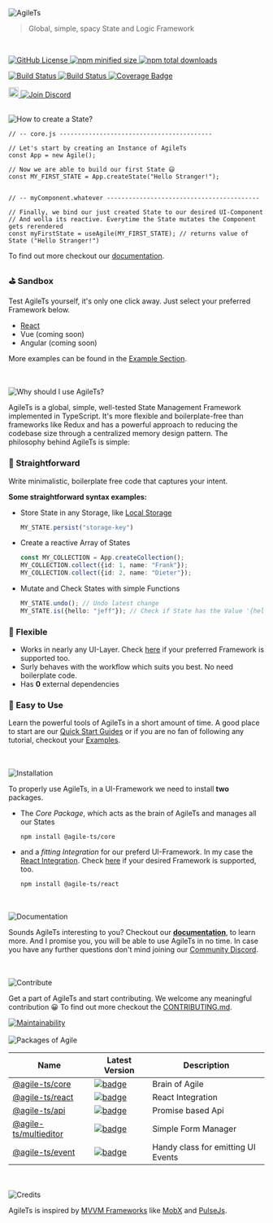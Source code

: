 <img src="https://raw.githubusercontent.com/agile-ts/agile/master/static/header_background.png" alt="AgileTs">
 
 > Global, simple, spacy State and Logic Framework
 
 <br />
  
<p align="left">
 <a href="https://github.com/agile-ts/agile">
   <img src="https://img.shields.io/github/license/agile-ts/agile.svg?label=license&style=flat&colorA=293140&colorB=4a4872" alt="GitHub License"/>
 </a>
 <a href="https://npm.im/@agile-ts/core">
   <img src="https://img.shields.io/bundlephobia/min/@agile-ts/core.svg?label=bundle%20size&style=flat&colorA=293140&colorB=4a4872" alt="npm minified size"/>
 </a>
 <a href="https://npm.im/@agile-ts/core">
   <img src="https://img.shields.io/npm/dt/@agile-ts/core.svg?label=downloads&style=flat&colorA=293140&colorB=4a4872" alt="npm total downloads"/>
 </a>
</p>

<p align="left">
 <a href="https://github.com/agile-ts/agile/actions?query=workflow%3ARelease">
   <img src="https://github.com/agile-ts/agile/workflows/Release/badge.svg" alt="Build Status"/>
 </a>
 <a href="https://github.com/agile-ts/agile/actions?query=workflow%3A%22Test+All+Packages%22">
   <img src="https://github.com/agile-ts/agile/workflows/Test%20All%20Packages/badge.svg" alt="Build Status"/>
 </a>
 <a href="https://coveralls.io/github/agile-ts/agile?branch=master">
   <img src="https://coveralls.io/repos/github/agile-ts/agile/badge.svg?branch=master" alt="Coverage Badge"/>
 </a>
</p>

<p align="left">
 <a href="https://twitter.com/intent/tweet?text=I%20just%20discovered%20AgileTs%3B%20a%20global%2C%20spacy%20and%20overall%20easy%20to%20use%20State%20Manager.%0A%60%60%60ts%0Aconst%20MY_STATE%20%3D%20App.createState(%22Hello%20stranger%22)%3B%0AMY_STATE.set(%22Hello%20friend%22)%3B%0A%60%60%60%0Ahttps%3A%2F%2Fgithub.com%2Fagile-ts%2Fagile%2F%20%0A%0A%40AgileFramework%20%0A%23agilets%20%23statemanagement%20%23webdev%20"><img src="http://randojs.com/images/tweetShield.svg" alt="Tweet" height="20"/>
 </a>
 <a href="https://discord.gg/T9GzreAwPH">
   <img src="https://img.shields.io/discord/795291052897992724.svg?label=&logo=discord&logoColor=ffffff&color=7389D8&labelColor=6A7EC2" alt="Join Discord"/>
 </a>
</p> 

<br />
<img src="https://raw.githubusercontent.com/agile-ts/agile/master/static/how_to_create_state_header.png" alt="How to create a State?"/>

```tsx
// -- core.js ------------------------------------------

// Let's start by creating an Instance of AgileTs
const App = new Agile();

// Now we are able to build our first State 😃
const MY_FIRST_STATE = App.createState("Hello Stranger!");


// -- myComponent.whatever ------------------------------------------

// Finally, we bind our just created State to our desired UI-Component
// And wolla its reactive. Everytime the State mutates the Component gets rerendered
const myFirstState = useAgile(MY_FIRST_STATE); // returns value of State ("Hello Stranger!")
```
To find out more checkout our [documentation](https://agile-ts.org/docs/introduction).

### ⛳️ Sandbox
Test AgileTs yourself, it's only one click away. Just select your preferred Framework below.
- [React](https://codesandbox.io/s/agilets-first-state-f12cz)
- Vue (coming soon)
- Angular (coming soon)

More examples can be found in the [Example Section](https://agile-ts.org/docs/examples).


<br />


<br />
<img src="https://raw.githubusercontent.com/agile-ts/agile/master/static/why_should_i_use_agile.png" alt="Why should I use AgileTs?"/>

AgileTs is a global, simple, well-tested State Management Framework implemented in TypeScript. 
It's more flexible and boilerplate-free than frameworks like Redux and has a powerful approach to reducing the codebase size through a
centralized memory design pattern. The philosophy behind AgileTs is simple:

### 🚅 Straightforward
Write minimalistic, boilerplate free code that captures your intent.

**Some straightforward syntax examples:**
- Store State in any Storage, like [Local Storage](https://www.w3schools.com/html/html5_webstorage.asp)
  ```ts
  MY_STATE.persist("storage-key")
  ```
- Create a reactive Array of States
  ```ts
  const MY_COLLECTION = App.createCollection();
  MY_COLLECTION.collect({id: 1, name: "Frank"});
  MY_COLLECTION.collect({id: 2, name: "Dieter"});
  ```
- Mutate and Check States with simple Functions
  ```ts
  MY_STATE.undo(); // Undo latest change
  MY_STATE.is({hello: "jeff"}); // Check if State has the Value '{hello: "jeff"}'
  ```

### 🤸‍ Flexible
- Works in nearly any UI-Layer. Check [here](https://agile-ts.org/docs/frameworks) if your preferred Framework is supported too.
- Surly behaves with the workflow which suits you best. No need boilerplate code.
- Has **0** external dependencies

### 🎯 Easy to Use
Learn the powerful tools of AgileTs in a short amount of time.
A good place to start are our [Quick Start Guides](https://agile-ts.org/docs/installation) 
or if you are no fan of following any tutorial, checkout your [Examples](https://agile-ts.org/docs/examples).


<br />


<br />
<img src="https://raw.githubusercontent.com/agile-ts/agile/master/static/installation_header.png" alt="Installation"/>

To properly use AgileTs, in a UI-Framework we need to install **two** packages.

- The _Core Package_, which acts as the brain of AgileTs and manages all our States
  ```
  npm install @agile-ts/core
  ```

- and a _fitting Integration_ for our preferd UI-Framework. In my case the [React Integration](https://www.npmjs.com/package/@agile-ts/react).
  Check [here](https://agile-ts.org/docs/frameworks) if your desired Framework is supported, too.
  ```
  npm install @agile-ts/react
  ```
  

<br />


<br />
<img src="https://raw.githubusercontent.com/agile-ts/agile/master/static/documentation_header.png" alt="Documentation"/>

Sounds AgileTs interesting to you?
Checkout our **[documentation](https://agile-ts.org/docs/introduction)**, to learn more.
And I promise you, you will be able to use AgileTs in no time.
In case you have any further questions don't mind joining our [Community Discord](https://discord.gg/T9GzreAwPH).


<br />


<br />
<img src="https://raw.githubusercontent.com/agile-ts/agile/master/static/contribute_header.png" alt="Contribute"/>

Get a part of AgileTs and start contributing. We welcome any meaningful contribution 😀
To find out more checkout the [CONTRIBUTING.md](https://github.com/agile-ts/agile/blob/master/CONTRIBUTING.md).

<a href="https://codeclimate.com/github/agile-ts/agile/coverage.svg">
   <img src="https://codeclimate.com/github/agile-ts/agile/badges/gpa.svg" alt="Maintainability"/>
</a>


<br />


<br />
<img src="https://raw.githubusercontent.com/agile-ts/agile/master/static/packages_of_agile.png" alt="Packages of Agile"/>

| Name                                                                     |                                                                               Latest Version                                                                                | Description                               |
| ------------------------------------------------------------------------ | --------------------------------------------------------------------------------------------------------------------------------------------------------------------------- | ----------------------------------------- |
| [@agile-ts/core](/packages/core)                                         |               [![badge](https://img.shields.io/npm/v/@agile-ts/core.svg?style=flat-square)](https://www.npmjs.com/package/@agile-ts/core)                                   | Brain of Agile                            |
| [@agile-ts/react](/packages/react)                                       |               [![badge](https://img.shields.io/npm/v/@agile-ts/react.svg?style=flat-square)](https://www.npmjs.com/package/@agile-ts/react)                                 | React Integration                         |
| [@agile-ts/api](/packages/api)                                           |               [![badge](https://img.shields.io/npm/v/@agile-ts/api.svg?style=flat-square)](https://www.npmjs.com/package/@agile-ts/api)                                     | Promise based Api                         |
| [@agile-ts/multieditor](/packages/multieditor)                           |               [![badge](https://img.shields.io/npm/v/@agile-ts/multieditor.svg?style=flat-square)](https://www.npmjs.com/package/@agile-ts/multieditor)                     | Simple Form Manager                       |
| [@agile-ts/event](/packages/event)                                       |               [![badge](https://img.shields.io/npm/v/@agile-ts/event.svg?style=flat-square)](https://www.npmjs.com/package/@agile-ts/event)                                 | Handy class for emitting UI Events        |


<br />


<br />
<img src="https://raw.githubusercontent.com/agile-ts/agile/master/static/credits_header.png" alt="Credits"/>

AgileTs is inspired by [MVVM Frameworks](https://de.wikipedia.org/wiki/Model_View_ViewModel) like [MobX](https://mobx.js.org/README.html) and [PulseJs](https://github.com/pulse-framework/pulse).

